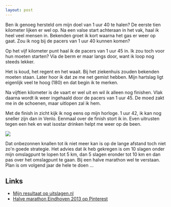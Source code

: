 ```yaml
---
layout: post
---
```


Ben ik genoeg hersteld om mijn doel van 1 uur 40 te halen? De eerste tien kilometer lijken er wel op. Na een valse start achteraan in het vak, haal ik heel veel mensen in. Bekenden groet ik kort waarna het gas er weer op gaat. Zou ik nog bij de pacers van 1 uur 40 kunnen komen?

Op het vijf kilometer punt haal ik de pacers van 1 uur 45 in. Ik zou toch voor hun moeten starten? Via de berm er maar langs door, want ik loop nog steeds lekker.

Het is koud, het regent en het waait. Bij het ziekenhuis zouden bekenden moeten staan. Later hoor ik dat ze me net gemist hebben. Mijn hartslag ligt eigenlijk veel te hoog (180) en dat begin ik te merken. 

Na vijftien kilometer is de vaart er wel uit en wil ik alleen nog finishen. Vlak daarna wordt ik weer ingehaald door de pacers van 1 uur 45. De moed zakt me in de schoenen, maar uitlopen zal ik hem.

Met de finish in zicht kijk ik nog eens op mijn horloge. 1 uur 42, ik kan nog sneller zijn dan in Venlo. Eenmaal over de finish stort ik in. Even uitrusten tegen een hek en wat isostar drinken helpt me weer op de been. 

![](https://s-media-cache-ak0.pinimg.com/736x/23/88/6d/23886d3d18c3c420d3cb4ccbec333072.jpg)

Dat onbezonnen knallen tot ik niet meer kan is op de lange afstand toch niet zo'n goede strategie. Het advies dat ik heb gekregen is om 10 slagen onder mijn omslagpunt te lopen tot 5 km, dan 5 slagen eronder tot 10 km en dan pas over het omslagpunt te gaan. Bij een halve marathon wel te verstaan. Plan is om volgend jaar de hele te doen ...

## Links
* [Mijn resultaat op uitslagen.nl](http://bit.ly/17sRRcg)
* [Halve marathon Eindhoven 2013 op Pinterest](http://www.pinterest.com/erictummers/halve-marathon-eindhoven-2013/)